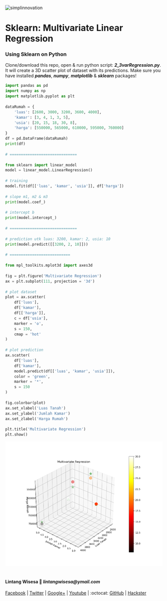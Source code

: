 ![simplinnovation](https://4.bp.blogspot.com/-f7YxPyqHAzY/WJ6VnkvE0SI/AAAAAAAADTQ/0tDQPTrVrtMAFT-q-1-3ktUQT5Il9FGdQCLcB/s350/simpLINnovation1a.png)

# Sklearn: Multivariate Linear Regression

### **Using Sklearn on Python**

Clone/download this repo, open & run python script: __*2_3varRegression.py*__. It will create a 3D scatter plot of dataset with its predictions. Make sure you have installed __*pandas*__, __*numpy*__, __*matplotlib*__ & __*sklearn*__ packages!

```python
import pandas as pd
import numpy as np
import matplotlib.pyplot as plt

dataRumah = {
    'luas': [2600, 3000, 3200, 3600, 4000],
    'kamar': [3, 4, 1, 3, 5],
    'usia': [20, 15, 18, 30, 8],
    'harga': [550000, 565000, 610000, 595000, 760000]
}
df = pd.DataFrame(dataRumah)
print(df)

# ==============================

from sklearn import linear_model
model = linear_model.LinearRegression()

# training
model.fit(df[['luas', 'kamar', 'usia']], df['harga'])

# slope m1, m2 & m3
print(model.coef_)

# intercept b
print(model.intercept_)

# ==============================

# prediction utk luas: 3200, kamar: 2, usia: 10
print(model.predict([[3200, 2, 10]]))

# ===========================

from mpl_toolkits.mplot3d import axes3d

fig = plt.figure('Multivariate Regression')
ax = plt.subplot(111, projection = '3d')

# plot dataset
plot = ax.scatter(
    df['luas'],
    df['kamar'],
    df[['harga']],
    c = df['usia'],
    marker = 'o',
    s = 150,
    cmap = 'hot'
)

# plot prediction
ax.scatter(
    df['luas'],
    df['kamar'],
    model.predict(df[['luas', 'kamar', 'usia']]),
    color = 'green',
    marker = '*',
    s = 150
)

fig.colorbar(plot)
ax.set_xlabel('Luas Tanah')
ax.set_ylabel('Jumlah Kamar')
ax.set_zlabel('Harga Rumah')

plt.title('Multivariate Regression')
plt.show()
```

![Multivariate Linear Regression](./2_3varRegression.png)

#

#### Lintang Wisesa :love_letter: _lintangwisesa@ymail.com_

[Facebook](https://www.facebook.com/lintangbagus) | 
[Twitter](https://twitter.com/Lintang_Wisesa) |
[Google+](https://plus.google.com/u/0/+LintangWisesa1) |
[Youtube](https://www.youtube.com/user/lintangbagus) | 
:octocat: [GitHub](https://github.com/LintangWisesa) |
[Hackster](https://www.hackster.io/lintangwisesa)